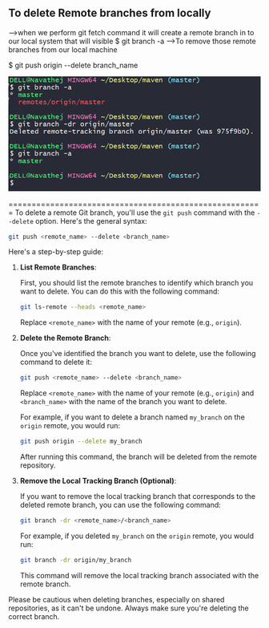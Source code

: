 To delete Remote branches from locally
----------------------------------------
-->when we perform git fetch command it will create a remote branch in to our local system  that will visible $ git branch -a
-->To remove those remote branches from our local machine 

$ git push origin --delete branch_name


![Alt text](../../images/image.png)

=======================================================
To delete a remote Git branch, you'll use the `git push` command with the `--delete` option. Here's the general syntax:

```bash
git push <remote_name> --delete <branch_name>
```

Here's a step-by-step guide:

1. **List Remote Branches**:

   First, you should list the remote branches to identify which branch you want to delete. You can do this with the following command:

   ```bash
   git ls-remote --heads <remote_name>
   ```

   Replace `<remote_name>` with the name of your remote (e.g., `origin`).

2. **Delete the Remote Branch**:

   Once you've identified the branch you want to delete, use the following command to delete it:

   ```bash
   git push <remote_name> --delete <branch_name>
   ```

   Replace `<remote_name>` with the name of your remote (e.g., `origin`) and `<branch_name>` with the name of the branch you want to delete.

   For example, if you want to delete a branch named `my_branch` on the `origin` remote, you would run:

   ```bash
   git push origin --delete my_branch
   ```

   After running this command, the branch will be deleted from the remote repository.

3. **Remove the Local Tracking Branch (Optional)**:

   If you want to remove the local tracking branch that corresponds to the deleted remote branch, you can use the following command:

   ```bash
   git branch -dr <remote_name>/<branch_name>
   ```

   For example, if you deleted `my_branch` on the `origin` remote, you would run:

   ```bash
   git branch -dr origin/my_branch
   ```

   This command will remove the local tracking branch associated with the remote branch.

Please be cautious when deleting branches, especially on shared repositories, as it can't be undone. Always make sure you're deleting the correct branch.
